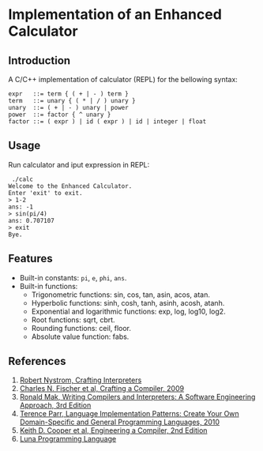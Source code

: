# Implementation of an Enhanced Calculator

## Introduction

A C/C++ implementation of calculator (REPL) for the bellowing syntax:

```
expr   ::= term { ( + | - ) term }
term   ::= unary { ( * | / ) unary }
unary  ::= ( + | - ) unary | power
power  ::= factor { ^ unary }  
factor ::= ( expr ) | id ( expr ) | id | integer | float
```

## Usage

Run calculator and iput expression in REPL:

```
 ./calc
Welcome to the Enhanced Calculator.
Enter 'exit' to exit.
> 1-2
ans: -1
> sin(pi/4)
ans: 0.707107
> exit
Bye.
```

## Features

- Built-in constants: `pi`, `e`, `phi`, `ans`.
- Built-in functions: 
  - Trigonometric functions: sin, cos, tan, asin, acos, atan.
  - Hyperbolic functions: sinh, cosh, tanh, asinh, acosh, atanh.
  - Exponential and logarithmic functions: exp, log, log10, log2.
  - Root functions: sqrt, cbrt.
  - Rounding functions: ceil, floor.
  - Absolute value function: fabs.

## References
1. [Robert Nystrom, Crafting Interpreters](https://craftinginterpreters.com/)
2. [Charles N. Fischer et al, Crafting a Compiler, 2009](https://www.pearsonhighered.com/program/Fischer-Crafting-A-Compiler/PGM315544.html)
3. [Ronald Mak, Writing Compilers and Interpreters: A Software Engineering Approach, 3rd Edition](https://www.amazon.com/Writing-Compilers-Interpreters-Software-Engineering/dp/0470177071)
4. [Terence Parr, Language Implementation Patterns: Create Your Own Domain-Specific and General Programming Languages, 2010](https://pragprog.com/book/tpdsl/language-implementation-patterns)
5. [Keith D. Cooper et al, Engineering a Compiler, 2nd Edition](http://www.cs.rice.edu/~keith/)
6. [Luna Programming Language](https://github.com/tj/luna)
